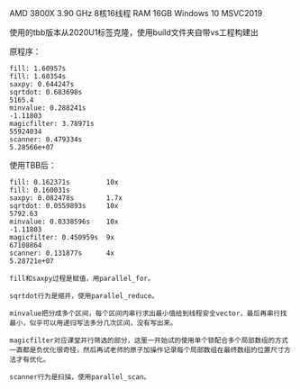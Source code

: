 AMD 3800X 3.90 GHz 8核16线程  RAM 16GB   Windows 10 MSVC2019

使用的tbb版本从2020U1标签克隆，使用build文件夹自带vs工程构建出

原程序：
```
fill: 1.60957s
fill: 1.60354s
saxpy: 0.644247s
sqrtdot: 0.683698s
5165.4
minvalue: 0.288241s
-1.11803
magicfilter: 3.78971s
55924034
scanner: 0.479334s
5.28566e+07
```

使用TBB后：
```
fill: 0.162371s         10x
fill: 0.160031s         
saxpy: 0.082478s        1.7x
sqrtdot: 0.0559893s     10x
5792.63
minvalue: 0.0338596s    10x
-1.11803
magicfilter: 0.450959s  9x
67108864
scanner: 0.131877s      4x
5.28721e+07
```




```
fill和saxpy过程是赋值，用parallel_for。

sqrtdot行为是缩并，使用parallel_reduce。

minvalue把分成多个区间，每个区间内串行求出最小值给到线程安全vector，最后再串行找最小，似乎可以用递归写法多分几次区间，没有写出来。

magicfilter对应课堂并行筛选的部分，这里一开始试的使用单个锁配合多个局部数组的方式一直都是负优化很奇怪，然后再试老师的原子加操作记录每个局部数组在最终数组的位置尺寸方法才有优化。

scanner行为是扫描，使用parallel_scan。

```
